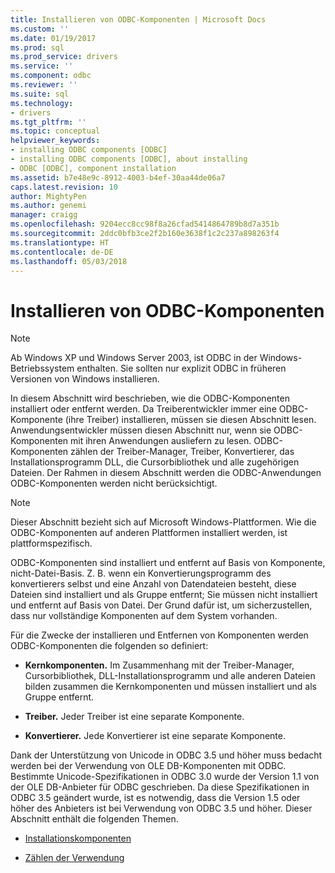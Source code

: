 ```yaml
---
title: Installieren von ODBC-Komponenten | Microsoft Docs
ms.custom: ''
ms.date: 01/19/2017
ms.prod: sql
ms.prod_service: drivers
ms.service: ''
ms.component: odbc
ms.reviewer: ''
ms.suite: sql
ms.technology:
- drivers
ms.tgt_pltfrm: ''
ms.topic: conceptual
helpviewer_keywords:
- installing ODBC components [ODBC]
- installing ODBC components [ODBC], about installing
- ODBC [ODBC], component installation
ms.assetid: b7e48e9c-8912-4003-b4ef-30aa44de06a7
caps.latest.revision: 10
author: MightyPen
ms.author: genemi
manager: craigg
ms.openlocfilehash: 9204ecc8cc98f8a26cfad5414864789b8d7a351b
ms.sourcegitcommit: 2ddc0bfb3ce2f2b160e3638f1c2c237a898263f4
ms.translationtype: HT
ms.contentlocale: de-DE
ms.lasthandoff: 05/03/2018
---
```

# <a name="installing-odbc-components"></a>Installieren von ODBC-Komponenten
> [!NOTE]  
>  Ab Windows XP und Windows Server 2003, ist ODBC in der Windows-Betriebssystem enthalten. Sie sollten nur explizit ODBC in früheren Versionen von Windows installieren.  
  
 In diesem Abschnitt wird beschrieben, wie die ODBC-Komponenten installiert oder entfernt werden. Da Treiberentwickler immer eine ODBC-Komponente (ihre Treiber) installieren, müssen sie diesen Abschnitt lesen. Anwendungsentwickler müssen diesen Abschnitt nur, wenn sie ODBC-Komponenten mit ihren Anwendungen ausliefern zu lesen. ODBC-Komponenten zählen der Treiber-Manager, Treiber, Konvertierer, das Installationsprogramm DLL, die Cursorbibliothek und alle zugehörigen Dateien. Der Rahmen in diesem Abschnitt werden die ODBC-Anwendungen ODBC-Komponenten werden nicht berücksichtigt.  
  
> [!NOTE]  
>  Dieser Abschnitt bezieht sich auf Microsoft Windows-Plattformen. Wie die ODBC-Komponenten auf anderen Plattformen installiert werden, ist plattformspezifisch.  
  
 ODBC-Komponenten sind installiert und entfernt auf Basis von Komponente, nicht-Datei-Basis. Z. B. wenn ein Konvertierungsprogramm des konvertierers selbst und eine Anzahl von Datendateien besteht, diese Dateien sind installiert und als Gruppe entfernt; Sie müssen nicht installiert und entfernt auf Basis von Datei. Der Grund dafür ist, um sicherzustellen, dass nur vollständige Komponenten auf dem System vorhanden.  
  
 Für die Zwecke der installieren und Entfernen von Komponenten werden ODBC-Komponenten die folgenden so definiert:  
  
-   **Kernkomponenten.** Im Zusammenhang mit der Treiber-Manager, Cursorbibliothek, DLL-Installationsprogramm und alle anderen Dateien bilden zusammen die Kernkomponenten und müssen installiert und als Gruppe entfernt.  
  
-   **Treiber.** Jeder Treiber ist eine separate Komponente.  
  
-   **Konvertierer.** Jede Konvertierer ist eine separate Komponente.  
  
 Dank der Unterstützung von Unicode in ODBC 3.5 und höher muss bedacht werden bei der Verwendung von OLE DB-Komponenten mit ODBC. Bestimmte Unicode-Spezifikationen in ODBC 3.0 wurde der Version 1.1 von der OLE DB-Anbieter für ODBC geschrieben. Da diese Spezifikationen in ODBC 3.5 geändert wurde, ist es notwendig, dass die Version 1.5 oder höher des Anbieters ist bei Verwendung von ODBC 3.5 und höher. Dieser Abschnitt enthält die folgenden Themen.  
  
-   [Installationskomponenten](../../../odbc/reference/install/installation-components.md)  
  
-   [Zählen der Verwendung](../../../odbc/reference/install/usage-counting.md)
